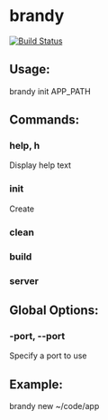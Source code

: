 # brandy

[![Build Status](https://travis-ci.org/miclle/brandy.svg?branch=master)](https://travis-ci.org/miclle/brandy)

## Usage:
  brandy init APP_PATH

## Commands:

### help, h

Display help text

### init

Create

### clean

### build

### server

## Global Options:

### -port, --port

Specify a port to use


## Example:
  brandy new ~/code/app
